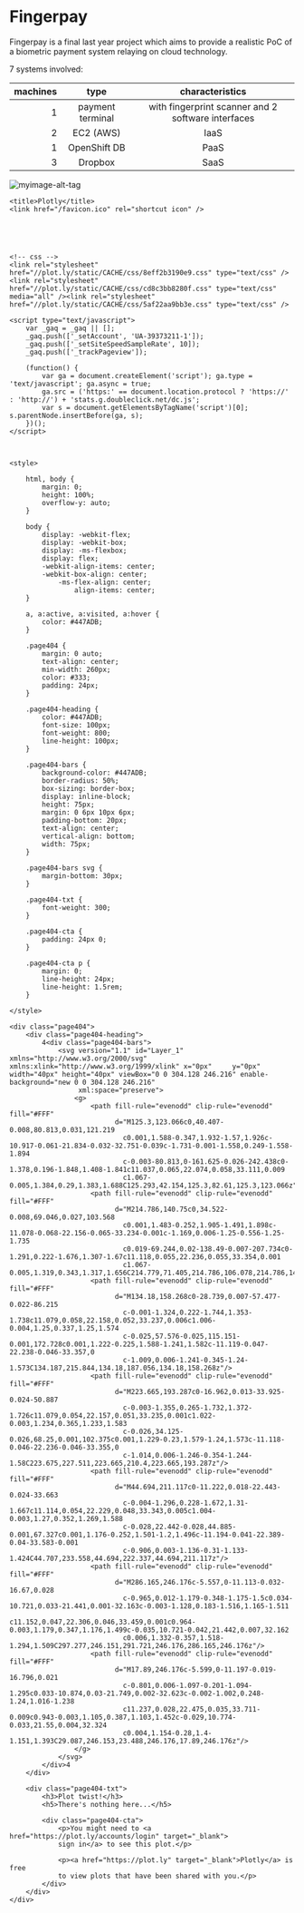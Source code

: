 # Fingerpay

Fingerpay is a final last year project which aims to provide a realistic PoC of a biometric payment system relaying on cloud technology.

7 systems involved:


| machines |type               |characteristics  |
| --------:|:-----------------:|:---------------:|
| 1        | payment terminal  | with fingerprint scanner and 2 software interfaces |
| 2        | EC2 (AWS)         |    IaaS         |
| 1        | OpenShift DB      |    PaaS         |
| 3        | Dropbox           |    SaaS         |


![myimage-alt-tag](https://cloud.githubusercontent.com/assets/6912741/20408664/c112301e-ad16-11e6-8c81-38d7938c5471.png)



<!DOCTYPE html>
<html lang="en">
<head>
    <meta charset="UTF-8">
    <meta name="viewport" content="width=device-width, initial-scale=1">

    

    <title>Plotly</title>
    <link href="/favicon.ico" rel="shortcut icon" />

    



    <!-- css -->
    <link rel="stylesheet" href="//plot.ly/static/CACHE/css/8eff2b3190e9.css" type="text/css" /><link rel="stylesheet" href="//plot.ly/static/CACHE/css/cd8c3bb8280f.css" type="text/css" media="all" /><link rel="stylesheet" href="//plot.ly/static/CACHE/css/5af22aa9bb3e.css" type="text/css" />





<link rel="stylesheet" href="//plot.ly/static/CACHE/css/4836deb164f3.css" type="text/css" />
<link rel="stylesheet" type="text/css" href="//plot.ly/static/plotlycss/fonts/unified/icons.8e531060f42b.css" />



<script src="//d3nslu0hdya83q.cloudfront.net/dist/1.0/raven.min.js"></script>

<script type="text/javascript" src="//plot.ly/static/js/plugins/prettify.min.1c0e55292686.js"></script>
<script type="text/javascript" src="//plot.ly/static/js/plugins/prettify_matlab.min.89a83ec1dd7b.js"></script>
<script type="text/javascript" src="//plot.ly/static/js/plugins/prettify_r.min.db60584bbbd9.js"></script>


<!-- mixpanel -->



<!-- google analytics -->
    <script type="text/javascript">
        var _gaq = _gaq || [];
        _gaq.push(['_setAccount', 'UA-39373211-1']);
        _gaq.push(['_setSiteSpeedSampleRate', 10]);
        _gaq.push(['_trackPageview']);

        (function() {
            var ga = document.createElement('script'); ga.type = 'text/javascript'; ga.async = true;
            ga.src = ('https:' == document.location.protocol ? 'https://' : 'http://') + 'stats.g.doubleclick.net/dc.js';
            var s = document.getElementsByTagName('script')[0]; s.parentNode.insertBefore(ga, s);
        })();
    </script>



    <style>

        html, body {
            margin: 0;
            height: 100%;
            overflow-y: auto;
        }

        body {
            display: -webkit-flex;
            display: -webkit-box;
            display: -ms-flexbox;
            display: flex;
            -webkit-align-items: center;
            -webkit-box-align: center;
                -ms-flex-align: center;
                    align-items: center;
        }

        a, a:active, a:visited, a:hover {
            color: #447ADB;
        }

        .page404 {
            margin: 0 auto;
            text-align: center;
            min-width: 260px;
            color: #333;
            padding: 24px;
        }

        .page404-heading {
            color: #447ADB;
            font-size: 100px;
            font-weight: 800;
            line-height: 100px;
        }

        .page404-bars {
            background-color: #447ADB;
            border-radius: 50%;
            box-sizing: border-box;
            display: inline-block;
            height: 75px;
            margin: 0 6px 10px 6px;
            padding-bottom: 20px;
            text-align: center;
            vertical-align: bottom;
            width: 75px;
        }

        .page404-bars svg {
            margin-bottom: 30px;
        }

        .page404-txt {
            font-weight: 300;
        }

        .page404-cta {
            padding: 24px 0;
        }

        .page404-cta p {
            margin: 0;
            line-height: 24px;
            line-height: 1.5rem;
        }

    </style>

</head>

<body>

    <div class="page404">
        <div class="page404-heading">
            4<div class="page404-bars">
                <svg version="1.1" id="Layer_1" xmlns="http://www.w3.org/2000/svg" xmlns:xlink="http://www.w3.org/1999/xlink" x="0px"     y="0px" width="40px" height="40px" viewBox="0 0 304.128 246.216" enable-background="new 0 0 304.128 246.216"
                     xml:space="preserve">
                    <g>
                        <path fill-rule="evenodd" clip-rule="evenodd" fill="#FFF"
                              d="M125.3,123.066c0,40.407-0.008,80.813,0.031,121.219
                                c0.001,1.588-0.347,1.932-1.57,1.926c-10.917-0.061-21.834-0.032-32.751-0.039c-1.731-0.001-1.558,0.249-1.558-1.894
                                c-0.003-80.813,0-161.625-0.026-242.438c0-1.378,0.196-1.848,1.408-1.841c11.037,0.065,22.074,0.058,33.111,0.009
                                c1.067-0.005,1.384,0.29,1.383,1.688C125.293,42.154,125.3,82.61,125.3,123.066z"/>
                        <path fill-rule="evenodd" clip-rule="evenodd" fill="#FFF"
                              d="M214.786,140.75c0,34.522-0.008,69.046,0.027,103.568
                                c0.001,1.483-0.252,1.905-1.491,1.898c-11.078-0.068-22.156-0.065-33.234-0.001c-1.169,0.006-1.25-0.556-1.25-1.735
                                c0.019-69.244,0.02-138.49-0.007-207.734c0-1.291,0.222-1.676,1.307-1.67c11.118,0.055,22.236,0.055,33.354,0.001
                                c1.067-0.005,1.319,0.343,1.317,1.656C214.779,71.405,214.786,106.078,214.786,140.75z"/>
                        <path fill-rule="evenodd" clip-rule="evenodd" fill="#FFF"
                              d="M134.18,158.268c0-28.739,0.007-57.477-0.022-86.215
                                c-0.001-1.324,0.222-1.744,1.353-1.738c11.079,0.058,22.158,0.052,33.237,0.006c1.006-0.004,1.25,0.337,1.25,1.574
                                c-0.025,57.576-0.025,115.151-0.001,172.728c0.001,1.222-0.225,1.588-1.241,1.582c-11.119-0.047-22.238-0.046-33.357,0
                                c-1.009,0.006-1.241-0.345-1.24-1.573C134.187,215.844,134.18,187.056,134.18,158.268z"/>
                        <path fill-rule="evenodd" clip-rule="evenodd" fill="#FFF"
                              d="M223.665,193.287c0-16.962,0.013-33.925-0.024-50.887
                                c-0.003-1.355,0.265-1.732,1.372-1.726c11.079,0.054,22.157,0.051,33.235,0.001c1.022-0.003,1.234,0.365,1.233,1.583
                                c-0.026,34.125-0.026,68.25,0.001,102.375c0.001,1.229-0.23,1.579-1.24,1.573c-11.118-0.046-22.236-0.046-33.355,0
                                c-1.014,0.006-1.246-0.354-1.244-1.58C223.675,227.511,223.665,210.4,223.665,193.287z"/>
                        <path fill-rule="evenodd" clip-rule="evenodd" fill="#FFF"
                              d="M44.694,211.117c0-11.222,0.018-22.443-0.024-33.663
                                c-0.004-1.296,0.228-1.672,1.31-1.667c11.114,0.054,22.229,0.048,33.343,0.005c1.004-0.003,1.27,0.352,1.269,1.588
                                c-0.028,22.442-0.028,44.885-0.001,67.327c0.001,1.176-0.252,1.501-1.2,1.496c-11.194-0.041-22.389-0.04-33.583-0.001
                                c-0.906,0.003-1.136-0.31-1.133-1.424C44.707,233.558,44.694,222.337,44.694,211.117z"/>
                        <path fill-rule="evenodd" clip-rule="evenodd" fill="#FFF"
                              d="M286.165,246.176c-5.557,0-11.113-0.032-16.67,0.028
                                c-0.965,0.012-1.179-0.348-1.175-1.5c0.034-10.721,0.033-21.441,0.001-32.163c-0.003-1.128,0.183-1.516,1.165-1.511
                                c11.152,0.047,22.306,0.046,33.459,0.001c0.964-0.003,1.179,0.347,1.176,1.499c-0.035,10.721-0.042,21.442,0.007,32.162
                                c0.006,1.332-0.357,1.518-1.294,1.509C297.277,246.151,291.721,246.176,286.165,246.176z"/>
                        <path fill-rule="evenodd" clip-rule="evenodd" fill="#FFF"
                              d="M17.89,246.176c-5.599,0-11.197-0.019-16.796,0.021
                                c-0.801,0.006-1.097-0.201-1.094-1.295c0.033-10.874,0.03-21.749,0.002-32.623c-0.002-1.002,0.248-1.24,1.016-1.238
                                c11.237,0.028,22.475,0.035,33.711-0.009c0.943-0.003,1.105,0.387,1.103,1.452c-0.029,10.774-0.033,21.55,0.004,32.324
                                c0.004,1.154-0.28,1.4-1.151,1.393C29.087,246.153,23.488,246.176,17.89,246.176z"/>
                    </g>
                </svg>
            </div>4
        </div>

        <div class="page404-txt">
            <h3>Plot twist!</h3>
            <h5>There's nothing here...</h5>

            <div class="page404-cta">
                <p>You might need to <a href="https://plot.ly/accounts/login" target="_blank">
                sign in</a> to see this plot.</p>

                <p><a href="https://plot.ly" target="_blank">Plotly</a> is free
                to view plots that have been shared with you.</p>
            </div>
        </div>
    </div>

</body>
</html>


